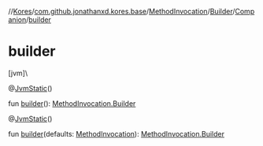 //[Kores](../../../../../index.md)/[com.github.jonathanxd.kores.base](../../../index.md)/[MethodInvocation](../../index.md)/[Builder](../index.md)/[Companion](index.md)/[builder](builder.md)

# builder

[jvm]\

@[JvmStatic](https://kotlinlang.org/api/latest/jvm/stdlib/kotlin.jvm/-jvm-static/index.html)()

fun [builder](builder.md)(): [MethodInvocation.Builder](../index.md)

@[JvmStatic](https://kotlinlang.org/api/latest/jvm/stdlib/kotlin.jvm/-jvm-static/index.html)()

fun [builder](builder.md)(defaults: [MethodInvocation](../../index.md)): [MethodInvocation.Builder](../index.md)
